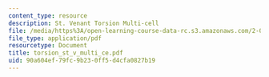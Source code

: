 ```yaml
---
content_type: resource
description: St. Venant Torsion Multi-cell
file: /media/https%3A/open-learning-course-data-rc.s3.amazonaws.com/2-082-ship-structural-analysis-design-13-122-spring-2003/90a604ef79fc9b230ff5d4cfa0827b19_torsion_st_v_multi_ce.pdf
file_type: application/pdf
resourcetype: Document
title: torsion_st_v_multi_ce.pdf
uid: 90a604ef-79fc-9b23-0ff5-d4cfa0827b19
---
```

